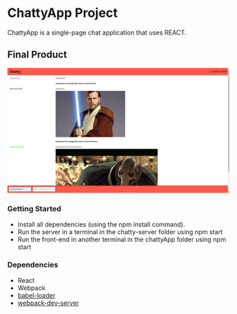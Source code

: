 # ChattyApp Project

ChattyApp is a single-page chat application that uses REACT.

## Final Product

!["Example of chat"](https://github.com/GabrielVaradi/ChattyApp/blob/master/docs/chat-example.png)


### Getting Started

- Install all dependencies (using the npm install command).
- Run the server in a terminal in the chatty-server folder using npm start
- Run the front-end in another terminal in the chattyApp folder using npm start

### Dependencies

- React
- Webpack
- [babel-loader](https://github.com/babel/babel-loader)
- [webpack-dev-server](https://github.com/webpack/webpack-dev-server)

